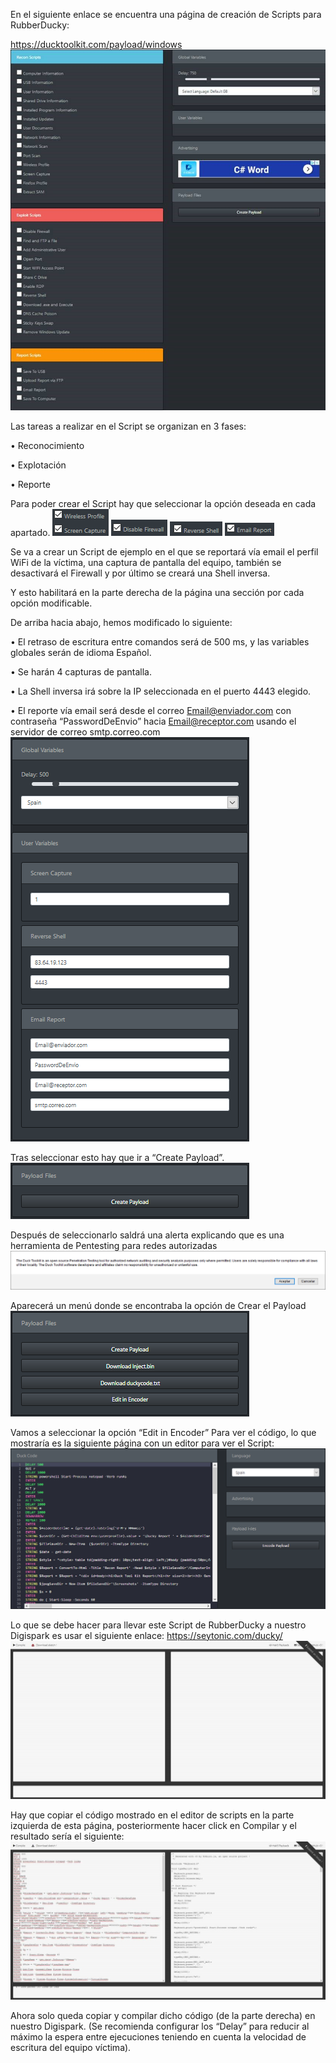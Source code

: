 En el siguiente enlace se encuentra una página de creación de Scripts para RubberDucky:

https://ducktoolkit.com/payload/windows
![](https://github.com/Yradiel/ProyectoPi/blob/master/DuckyFotos/ducky1.jpg)
 
Las tareas a realizar en el Script se organizan en 3 fases:

•	Reconocimiento

•	Explotación

•	Reporte

Para poder crear el Script hay que seleccionar la opción deseada en cada apartado.
![](https://github.com/Yradiel/ProyectoPi/blob/master/DuckyFotos/ducky2.png)
![](https://github.com/Yradiel/ProyectoPi/blob/master/DuckyFotos/ducky3.png)
![](https://github.com/Yradiel/ProyectoPi/blob/master/DuckyFotos/ducky4.png)
![](https://github.com/Yradiel/ProyectoPi/blob/master/DuckyFotos/ducky5.png)

Se va a crear un Script de ejemplo en el que se reportará vía email el perfil WiFi de la víctima, una captura de pantalla del equipo, también se desactivará el Firewall y por último se creará una Shell inversa.

Y esto habilitará en la parte derecha de la página una sección por cada opción modificable.

De arriba hacia abajo, hemos modificado lo siguiente:

•	El retraso de escritura entre comandos será de 500 ms, y las variables globales serán de idioma Español.

•	Se harán 4 capturas de pantalla.

•	La Shell inversa irá sobre la IP seleccionada en el puerto 4443 elegido.

•	El reporte vía email será desde el correo Email@enviador.com con contraseña “PasswordDeEnvio” hacia Email@receptor.com  usando el servidor de correo smtp.correo.com
![](https://github.com/Yradiel/ProyectoPi/blob/master/DuckyFotos/ducky6.png)

Tras seleccionar esto hay que ir a “Create Payload”.
![](https://github.com/Yradiel/ProyectoPi/blob/master/DuckyFotos/ducky7.png)

Después de seleccionarlo saldrá una alerta explicando que es una herramienta de Pentesting para redes autorizadas
![](https://github.com/Yradiel/ProyectoPi/blob/master/DuckyFotos/ducky8.png)

Aparecerá un menú donde se encontraba la opción de Crear el Payload
![](https://github.com/Yradiel/ProyectoPi/blob/master/DuckyFotos/ducky9.png)

Vamos a seleccionar la opción “Edit in Encoder” Para ver el código, lo que mostraría es la siguiente página con un editor para ver el Script:
![](https://github.com/Yradiel/ProyectoPi/blob/master/DuckyFotos/ducky10.png)

Lo que se debe hacer para llevar este Script de RubberDucky a nuestro Digispark es usar el siguiente enlace:
                https://seytonic.com/ducky/ 
![](https://github.com/Yradiel/ProyectoPi/blob/master/DuckyFotos/ducky11.jpg)

Hay que copiar el código mostrado en el editor de scripts en la parte izquierda de esta página, posteriormente hacer click en Compilar y el resultado sería el siguiente:
![](https://github.com/Yradiel/ProyectoPi/blob/master/DuckyFotos/ducky12.jpg)

Ahora solo queda copiar y compilar dicho código (de la parte derecha) en nuestro Digispark. (Se recomienda configurar los “Delay” para reducir al máximo la espera entre ejecuciones teniendo en cuenta la velocidad de escritura del equipo víctima).

